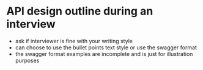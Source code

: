 # API design outline during an interview

- ask if interviewer is fine with your writing style
- can choose to use the bullet points text style or use the swagger format
- the swagger format examples are incomplete and is just for illustration purposes
